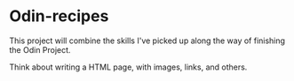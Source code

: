 # Odin-recipes

This project will combine the skills I've picked up along the way of finishing the Odin Project. 

Think about writing a HTML page, with images, links, and others. 
